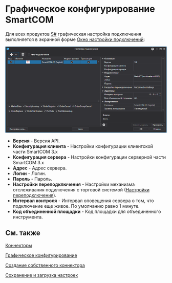 # Графическое конфигурирование SmartCOM

Для всех продуктов [S\#](../../../../api.md) графическая настройка подключения выполняется в экранной форме [Окно настройки подключений](../../../graphical_user_interface/connection_settings_window.md):

![API GUI Settings SmartCOM (ITI Capital)](../../../../../images/api_gui_settings_smartcom.png)

- **Версия** \- Версия API.
- **Конфигурация клиента** \- Настройки конфигурации клиентской части SmartCOM 3.x
- **Конфигурация сервера** \- Настройки конфигурации серверной части SmartCOM 3.x
- **Адрес** \- Адрес сервера.
- **Логин** \- Логин.
- **Пароль** \- Пароль.
- **Настройки переподключения** \- Настройки механизма отслеживания подключения с торговой системой ([Настройки переподключения](../../reconnection_settings.md)). 
- **Интервал контроля** \- Интервал оповещения сервера о том, что подключение еще живое. По умолчанию равно 1 минуте. 
- **Код объединенной площадки** \- Код площадки для объединенного инструмента. 

## См. также

[Коннекторы](../../../connectors.md)

[Графическое конфигурирование](../../graphical_configuration.md)

[Создание собственного коннектора](../../creating_own_connector.md)

[Сохранение и загрузка настроек](../../save_and_load_settings.md)
